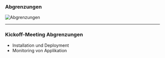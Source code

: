 <!-- .slide: class="no-img-border" -->

### Abgrenzungen

![Abgrenzungen](pictures/abgrenzungen.svg)

---

### Kickoff-Meeting Abgrenzungen

- Installation und Deployment
- Monitoring von Applikation
